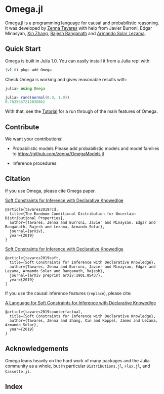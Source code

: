 # Omega.jl

Omega.jl is a programming language for causal and probabilistic reasoning.
It was developed by [Zenna Tavares](http://zenna.org) with help from Javier Burroni, Edgar Minasyan, [Xin Zhang](http://people.csail.mit.edu/xzhang/), [Rajesh Ranganath](https://cims.nyu.edu/~rajeshr/) and [Armando Solar Lezama](https://people.csail.mit.edu/asolar/).

## Quick Start

Omega is built in Julia 1.0.  You can easily install it from a Julia repl with:

```julia
(v1.0) pkg> add Omega
```

Check Omega is working and gives reasonable results with: 

```julia
julia> using Omega

julia> rand(normal(0.0, 1.0))
0.7625637212030862
```

With that, see the [Tutorial](basictutorial.md) for a run through of the main features of Omega. 

## Contribute

We want your contributions!

- Probabilistic models
Please add probabilistic models and model families to https://github.com/zenna/OmegaModels.jl

- Inference procedures


## Citation

If you use Omega, please cite Omega paper.

[Soft Constraints for Inference with Declarative Knowedlge](http://www.zenna.org/publications/rcd.pdf)

```
@article{tavares2019rcd,
  title={The Randmom Conditional Distribution for Uncertain Distributional Properties},
  author={Tavares, Zenna and Burroni, Javier and Minaysan, Edgar and Ranganath, Rajesh and Lezama, Armando Solar},
  journal={arXiv},
  year={2019}
}
```

[Soft Constraints for Inference with Declarative Knowedlge](http://www.zenna.org/publications/icmlsoft.pdf)

```
@article{tavares2019soft,
  title={Soft Constraints for Inference with Declarative Knowledge},
  author={Tavares, Zenna and Burroni, Javier and Minaysan, Edgar and Lezama, Armando Solar and Ranganath, Rajesh},
  journal={arXiv preprint arXiv:1901.05437},
  year={2019}
}
```

If you use the causal inference features (`replace`), please cite:

[A Language for Soft Constraints for Inference with Declarative Knowedlge](http://www.zenna.org/publications/causal.pdf)

```
@article{tavares2019counterfactual,
  title={Soft Constraints for Inference with Declarative Knowledge},
  author={Tavares, Zenna and Zhang, Xin and Koppel, James and Lezama, Armando Solar},
  year={2019}
}
```

## Acknowledgements

Omega leans heavily on the hard work of many packages and the Julia community as a whole, but in particular `Distributions.jl`, `Flux.jl`, and `Cassette.jl`.

## Index

```@contents
```

```@index
```

